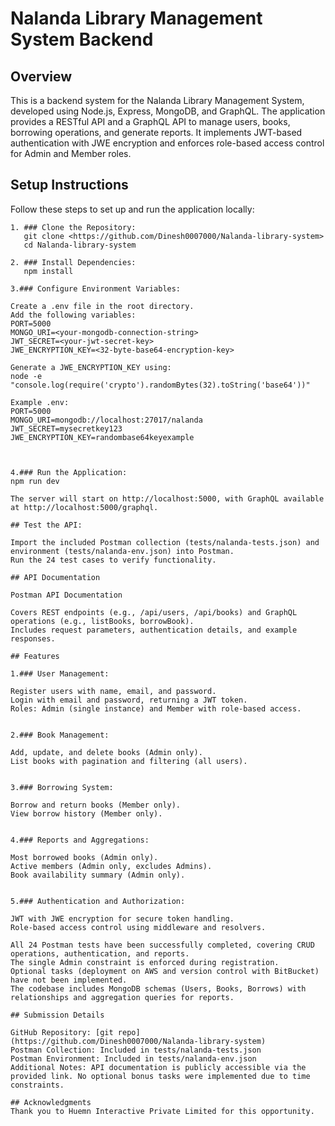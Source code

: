 # Nalanda Library Management System Backend

## Overview
This is a backend system for the Nalanda Library Management System, developed using Node.js, Express, MongoDB, and GraphQL. The application provides a RESTful API and a GraphQL API to manage users, books, borrowing operations, and generate reports. It implements JWT-based authentication with JWE encryption and enforces role-based access control for Admin and Member roles.

## Setup Instructions
Follow these steps to set up and run the application locally:
```
1. ### Clone the Repository:
   git clone <https://github.com/Dinesh0007000/Nalanda-library-system>
   cd Nalanda-library-system

2. ### Install Dependencies:
   npm install

3.### Configure Environment Variables:

Create a .env file in the root directory.
Add the following variables:
PORT=5000
MONGO_URI=<your-mongodb-connection-string>
JWT_SECRET=<your-jwt-secret-key>
JWE_ENCRYPTION_KEY=<32-byte-base64-encryption-key>

Generate a JWE_ENCRYPTION_KEY using:
node -e "console.log(require('crypto').randomBytes(32).toString('base64'))"

Example .env:
PORT=5000
MONGO_URI=mongodb://localhost:27017/nalanda
JWT_SECRET=mysecretkey123
JWE_ENCRYPTION_KEY=randombase64keyexample



4.### Run the Application:
npm run dev

The server will start on http://localhost:5000, with GraphQL available at http://localhost:5000/graphql.

```

```
## Test the API:

Import the included Postman collection (tests/nalanda-tests.json) and environment (tests/nalanda-env.json) into Postman.
Run the 24 test cases to verify functionality.
```

```
## API Documentation

Postman API Documentation

Covers REST endpoints (e.g., /api/users, /api/books) and GraphQL operations (e.g., listBooks, borrowBook).
Includes request parameters, authentication details, and example responses.
```

```
## Features

1.### User Management:

Register users with name, email, and password.
Login with email and password, returning a JWT token.
Roles: Admin (single instance) and Member with role-based access.


2.### Book Management:

Add, update, and delete books (Admin only).
List books with pagination and filtering (all users).


3.### Borrowing System:

Borrow and return books (Member only).
View borrow history (Member only).


4.### Reports and Aggregations:

Most borrowed books (Admin only).
Active members (Admin only, excludes Admins).
Book availability summary (Admin only).


5.### Authentication and Authorization:

JWT with JWE encryption for secure token handling.
Role-based access control using middleware and resolvers.
```

```
All 24 Postman tests have been successfully completed, covering CRUD operations, authentication, and reports.
The single Admin constraint is enforced during registration.
Optional tasks (deployment on AWS and version control with BitBucket) have not been implemented.
The codebase includes MongoDB schemas (Users, Books, Borrows) with relationships and aggregation queries for reports.
```
```
## Submission Details

GitHub Repository: [git repo](https://github.com/Dinesh0007000/Nalanda-library-system)
Postman Collection: Included in tests/nalanda-tests.json
Postman Environment: Included in tests/nalanda-env.json
Additional Notes: API documentation is publicly accessible via the provided link. No optional bonus tasks were implemented due to time constraints.
```

```
## Acknowledgments
Thank you to Huemn Interactive Private Limited for this opportunity.
```
